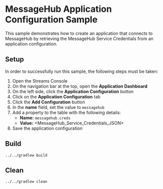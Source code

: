 # MessageHub Application Configuration Sample

This sample demonstrates how to create an application that connects to MessageHub by retrieving the MessageHub Service Credentials from an application configuration. 

## Setup
In order to successfully run this sample, the following steps must be taken: 

 1. Open the Streams Console
 2. On the navigation bar at the top, open the **Application Dashboard**
 3. On the left side, click the **Application Configuration** button
 4. Click on the **Application Configuration** tab
 5. Click the **Add Configuration** button
 6. In the **name** field, set the value to `messagehub`
 7. Add a property to the table with the following details: 
    * **Name:** `messagehub.creds`
    * **Value:** &lt;MessageHub_Service_Credentials_JSON&gt;
 8. Save the application configuration


## Build

```
../../gradlew build
```

## Clean

```
../../gradlew clean
```
